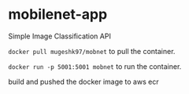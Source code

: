 # mobilenet-app

Simple Image Classification API

`docker pull mugeshk97/mobnet`  to pull the container.

`docker run -p 5001:5001 mobnet`  to run the container.

build and pushed the docker image to aws ecr